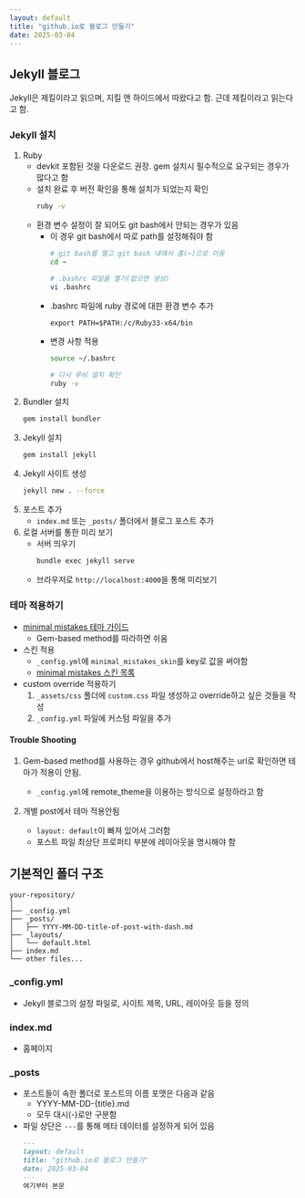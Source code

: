 ```yaml
---
layout: default
title: "github.io로 블로그 만들기"
date: 2025-03-04
---
```


## Jekyll 블로그
Jekyll은 제킬이라고 읽으며, 지킬 앤 하이드에서 따왔다고 함. 근데 제킬이라고 읽는다고 함.

### Jekyll 설치
1. Ruby
    - devkit 포함된 것을 다운로드 권장. gem 설치시 필수적으로 요구되는 경우가 많다고 함
    - 설치 완료 후 버전 확인을 통해 설치가 되었는지 확인
        ```bash
        ruby -v
        ```
    - 환경 변수 설정이 잘 되어도 git bash에서 안되는 경우가 있음
        - 이 경우 git bash에서 따로 path를 설정해줘야 함
            ```bash
            # git bash를 열고 git bash 내에서 홈(~)으로 이동
            cd ~

            # .bashrc 파일을 열기(없으면 생성)
            vi .bashrc
            ```
        - .bashrc 파일에 ruby 경로에 대한 환경 변수 추가
            ```
            export PATH=$PATH:/c/Ruby33-x64/bin
            ```
        - 변경 사항 적용
            ```bash
            source ~/.bashrc

            # 다시 루비 설치 확인
            ruby -v
            ```
2. Bundler 설치
    ```bash
    gem install bundler
    ```
3. Jekyll 설치
    ```bash
    gem install jekyll
    ```
4. Jekyll 사이트 생성
    ```bash
    jekyll new . --force
    ```
5. 포스트 추가
    - `index.md` 또는 `_posts/` 폴더에서 블로그 포스트 추가
6. 로컬 서버를 통한 미리 보기
    - 서버 띄우기
        ```bash
        bundle exec jekyll serve
        ```
    - 브라우저로 `http://localhost:4000`을 통해 미리보기

### 테마 적용하기
- [minimal mistakes 테마 가이드](https://mmistakes.github.io/minimal-mistakes/docs/quick-start-guide/#gem-based-method)
    - Gem-based method를 따라하면 쉬움
- 스킨 적용
    - `_config.yml`에 `minimal_mistakes_skin`를 key로 값을 써야함
    - [minimal mistakes 스킨 목록](https://github.com/mmistakes/minimal-mistakes?tab=readme-ov-file#skins-color-variations)
- custom override 적용하기
    1. `_assets/css` 폴더에 `custom.css` 파일 생성하고 override하고 싶은 것들을 작성
    2. `_config.yml` 파일에 커스텀 파일을 추가


#### Trouble Shooting
1. Gem-based method를 사용하는 경우 github에서 host해주는 url로 확인하면 테마가 적용이 안됨.
    - `_config.yml`에 remote_theme을 이용하는 방식으로 설정하라고 함

2. 개별 post에서 테마 적용안됨
    - `layout: default`이 빠져 있어서 그러함
    - 포스트 파일 최상단 프로퍼티 부분에 레이아웃을 명시해야 함


## 기본적인 폴더 구조
```
your-repository/
│
├── _config.yml
├── _posts/
│   ├── YYYY-MM-DD-title-of-post-with-dash.md
├── _layouts/
│   └── default.html
├── index.md
└── other files...
```

### _config.yml
- Jekyll 블로그의 설정 파일로, 사이트 제목, URL, 레이아웃 등을 정의

### index.md
- 홈페이지

### _posts
- 포스트들이 속한 폴더로 포스트의 이름 포맷은 다음과 같음
    - YYYY-MM-DD-{title}.md
    - 모두 대시(-)로만 구분함
- 파일 상단은 `---`를 통해 메타 데이터를 설정하게 되어 있음
    ```md
    ---
    layout: default
    title: "github.io로 블로그 만들기"
    date: 2025-03-04
    ---
    여기부터 본문
    ```